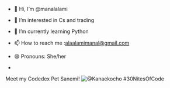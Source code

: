 - 👋 Hi, I’m @manalalami
- 👀 I’m interested in Cs and trading
- 🌱 I’m currently learning Python
- 📫 How to reach me :alaalamimanal@gmail.com
- 😄 Pronouns: She/her

- 
Meet my Codedex Pet Sanemi!
   ![@Kanaekocho #30NitesOfCode](https://www.codedex.io/api/petStatus?user=Kanaekocho)
